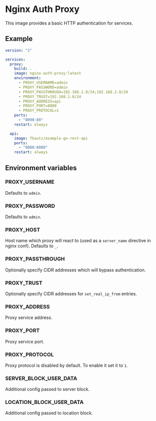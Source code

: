 # Nginx Auth Proxy
This image provides a basic HTTP authentication for services.

## Example
```yml
version: "2"

services:
  proxy:
    build: .
    image: nginx-auth-proxy:latest
    environment:
      - PROXY_USERNAME=admin
      - PROXY_PASSWORD=admin
      - PROXY_PASSTHROUGH=192.168.1.0/24;192.168.2.0/24
      - PROXY_TRUST=192.168.1.0/24
      - PROXY_ADDRESS=api
      - PROXY_PORT=8080
      - PROXY_PROTOCOL=1
    ports:
      - "8090:80"
    restart: always

  api:
    image: fkautz/example-go-rest-api
    ports:
      - "8080:8080"
    restart: always
```

## Environment variables
### PROXY_USERNAME
Defaults to `admin`.
### PROXY_PASSWORD
Defaults to `admin`.
### PROXY_HOST
Host name which proxy will react to (used as a `server_name` directive in nginx conf). Defaults to `_`.
### PROXY_PASSTHROUGH
Optionally specify CIDR addresses which will bypass authentication.
### PROXY_TRUST
Optionally specify CIDR addresses for `set_real_ip_from` entries.
### PROXY_ADDRESS
Proxy service address.
### PROXY_PORT
Proxy service port.
### PROXY_PROTOCOL
Proxy protocol is disabled by default. To enable it set it to `1`.
### SERVER_BLOCK_USER_DATA
Additional config passed to server block.
### LOCATION_BLOCK_USER_DATA
Additional config passed to location block.
